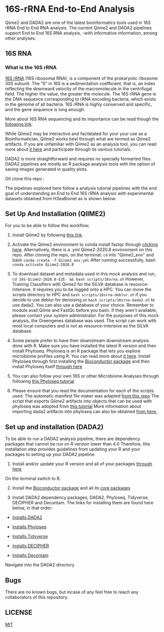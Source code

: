 # 16S-rRNA End-to-End Analysis

Qiime2 and DADA2 are one of the latest bioinformatics tools used in 16S rRNA End to End RNA analysis. The current Qiime2 and DADA2 pipelines support End to End 16S RNA analysis, -with informative information, among other analyses.

## 16S RNA

### What is the 16S rRNA

[16S rRNA](https://www.cd-genomics.com/16S-18S-ITS-Amplicon-Sequencing.html) (16S ribosomal RNA), is a component of the prokaryotic ribosome 30S subunit. The “S” in 16S is a sedimentation coefficient, that is, an index reflecting the downward velocity of the macromolecule in the centrifugal field. The higher the value, the greater the molecule. The 16S rRNA gene is the DNA sequence corresponding to rRNA encoding bacteria, which exists in the genome of all bacteria. 16S rRNA is highly conserved and specific, and the gene sequence is long enough.

More about 16S RNA sequencing and its importance can be read though the [following link](https://www.cd-genomics.com/blog/16s-rrna-one-of-the-most-important-rrnas/).

While Qiime2 may be interactive and facilatated for your your use as a Bioinformatician, Qiime2 works best through what are termed as Qiime2 artifacts. If you are unfamiliar with Qiime2 as an analysis tool, you can read more about [it here](https://docs.qiime2.org/2020.8/) and participate through its various tutorials.

DADA2 is more straightforward and requires no specially formarted files. DADA2 pipelines are mostly an R package analysis tools with the option of saving images generated in quality plots. 

Git clone this repo : 

The pipelines explored here follow a analysis tutorial pipelines with the end goal of understanding an End to End 16S rRNA analysis with experimental datasets obtained from H3eaBionet as is shown below:

## Set Up And Installation (QIIME2)

For you to be able to follow this workflow;

1. Install Qiime2 by following [this link](https://docs.qiime2.org/2020.8/install/native/).

2. Activate the Qiime2 environment to conda install fastqc through [clicking here](https://anaconda.org/bioconda/fastqc). Alternatively, there is a .yml Qiime2-2020.8 environment on this repo. After cloning the repo, on the terminal; `cd` into "Qiime2_env" and bash `conda create -f Qiime2_env.yml` After running successfully, bash `conda activate Qiime2-2020.8`

3. To download dataset and metadata used in this mock analysis and run, `cd 16S-Qiime2-2020.8-E2E- && bash scripts/16srna.sh` However, Training Classifiers with Qiime2 for the SILVA database is resource-intensive. It requires you to be logged onto a HPC. You can move the scripts directory to HPC and `bash scripts/16srna-deblur.sh` if you decide to use deblur for denoising or `bash scripts/16srna-dada2.sh` to use dada2. You can also use a database of your choice. Remember to module avail Qiime and FastQc before you bash. If they aren't available, please contact your system administrator. For the purposes of this mock analysis, the Greengenes database was used. The script can work with most local computers and is not as resource-intensive as the SILVA database.

4. Some people prefer to have their downstream downstream analysis done with R. Make sure you have installed the latest R version and then install Phyloseq. Phyloseq is an R package that lets you explore microbiome profiles using R. You can read more about [it here](https://joey711.github.io/phyloseq/). Install Phyloseq through first installing the [Bioconductor package](https://bioconductor.org/install/) and then install Phyloseq itself [through here](http://bioconductor.org/packages/release/bioc/html/phyloseq.html)

5. You can also follow your own 16S or other Microbiome Analyses through following [this Phyloseq tutorial](https://vaulot.github.io/tutorials/Phyloseq_tutorial.html)

6. Please ensure that you read the documentation for each of the scripts used. The automatic manifest file maker was adapted [from this repo](https://github.com/Micro-Biology/BasicBashCode/blob/master/BasicScripts/Q2_manifest_maker.py) The script that exports Qiime2 artifacts into objects that can be used with phyloseq was adopted from [this tutorial](http://john-quensen.com/tutorials/processing-16s-sequences-with-qiime2-and-dada2/) More information about importing dada2 artifacts into phyloseq can also be obtained [from here.](http://john-quensen.com/r/import-dada2-asv-tables-into-phyloseq/)


## Set up and installation (DADA2)

To be able to run a DADA2 analysis pipeline, there are dependency packages that cannot be run on R version lower than 4.0 Therefore, this installation step provides guidelines from updating your R and your packages to setting up your DADA2 pipeline.

1. Install and/or update your R version and all of your packages [through here](https://medium.com/@hpgomide/how-to-update-your-r-3-x-to-the-r-4-x-in-your-linux-ubuntu-46e2209409c3)

On the terminal switch to R.

2. Install the [Bioconductor package](https://www.bioconductor.org/install/) and all its [core packages](https://www.bioconductor.org/install/)

3. Install DADA2 dependency packages; DADA2, Phyloseq, Tidyverse, DECIPHER and Decontam. The links for installing them are found here below, in that order:

* [Installs DADA2](https://www.bioconductor.org/packages/release/bioc/html/dada2.html)

* [Installs Phyloseq](https://bioconductor.org/packages/release/bioc/html/phyloseq.html)

* [Installs Tidyverse](https://www.tidyverse.org/packages/)

* [Installs DECIPHER](https://www.bioconductor.org/packages/release/bioc/html/DECIPHER.html)

* [Installs Decontam](https://bioconductor.org/packages/release/bioc/html/decontam.html)

Navigate into the DADA2 directory 


## Bugs
There are no known bugs, but incase of any feel free to reach any collaborators of this repository.

## LICENSE
[MIT](https://github.com/BryanAbuchery/16S-Qiime2-2020.8-E2E-/blob/main/LICENSE)

